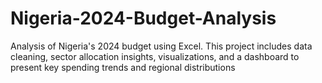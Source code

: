 # Nigeria-2024-Budget-Analysis
Analysis of Nigeria's 2024 budget using Excel. This project includes data cleaning, sector allocation insights, visualizations, and a dashboard to present key spending trends and regional distributions
